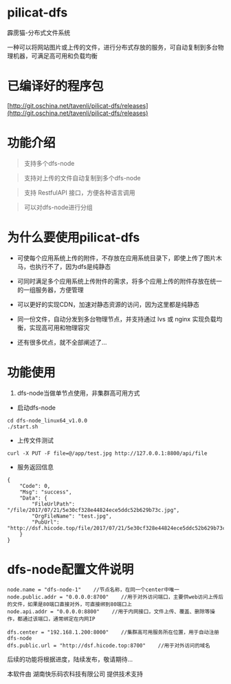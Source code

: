 
# pilicat-dfs
霹雳猫-分布式文件系统

一种可以将网站图片或上传的文件，进行分布式存放的服务，可自动复制到多台物理机器，可满足高可用和负载均衡

# 已编译好的程序包

[http://git.oschina.net/tavenli/pilicat-dfs/releases](http://git.oschina.net/tavenli/pilicat-dfs/releases)


# 功能介绍

> 支持多个dfs-node

> 支持对上传的文件自动复制到多个dfs-node

> 支持 RestfulAPI 接口，方便各种语言调用

> 可以对dfs-node进行分组


# 为什么要使用pilicat-dfs

- 可使每个应用系统上传的附件，不存放在应用系统目录下，即使上传了图片木马，也执行不了，因为dfs是纯静态

- 可同时满足多个应用系统上传附件的需求，将多个应用上传的附件存放在统一的一组服务器，方便管理

- 可以更好的实现CDN，加速对静态资源的访问，因为这里都是纯静态

- 同一份文件，自动分发到多台物理节点，并支持通过 lvs 或 nginx 实现负载均衡，实现高可用和物理容灾

- 还有很多优点，就不全部阐述了...


# 功能使用
1. dfs-node当做单节点使用，非集群高可用方式
- 启动dfs-node
```
cd dfs-node_linux64_v1.0.0
./start.sh
```
- 上传文件测试
```
curl -X PUT -F file=@/app/test.jpg http://127.0.0.1:8800/api/file
```
- 服务返回信息
```
{
	"Code": 0,
	"Msg": "success",
	"Data": {
		"FileUrlPath": "/file/2017/07/21/5e30cf328e44824ece5ddc52b629b73c.jpg",
		"OrgFileName": "test.jpg",
		"PubUrl": "http://dsf.hicode.top/file/2017/07/21/5e30cf328e44824ece5ddc52b629b73c.jpg"
	}
}
```

# dfs-node配置文件说明

```
node.name = "dfs-node-1"    //节点名称，在同一个center中唯一
node.public.addr = "0.0.0.0:8700"    //用于对外访问端口，主要供web访问上传后的文件，如果是80端口直接对外，可直接绑到80端口上
node.api.addr = "0.0.0.0:8800"    //用于内网接口，文件上传、覆盖、删除等操作，都通过该端口，通常绑定在内网IP

dfs.center = "192.168.1.200:8000"    //集群高可用服务所在位置，用于自动注册dfs-node
dfs.public.url = "http://dsf.hicode.top:8700"    //用于对外访问的域名
```

后续的功能将根据进度，陆续发布，敬请期待...


本软件由 湖南快乐码农科技有限公司 提供技术支持






